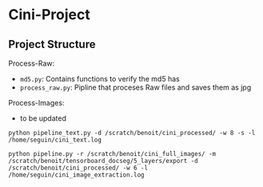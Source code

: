 # Cini-Project

Project Structure
-----------------

Process-Raw:

* `md5.py`: Contains functions to verify the md5 has
* `process_raw.py`: Pipline that proceses Raw files and saves them as jpg

Process-Images:

* to be updated


`python pipeline_text.py -d /scratch/benoit/cini_processed/ -w 8 -s -l /home/seguin/cini_text.log`

`python pipeline.py -r /scratch/benoit/cini_full_images/ -m /scratch/benoit/tensorboard_docseg/5_layers/export -d /scratch/benoit/cini_processed/ -w 6 -l /home/seguin/cini_image_extraction.log`